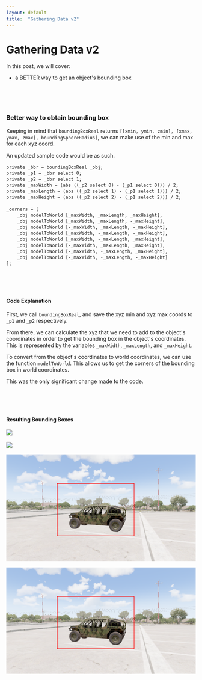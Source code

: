 ```yaml
---
layout: default
title:  "Gathering Data v2"
---
```

# Gathering Data v2

In this post, we will cover:

- a BETTER way to get an object's bounding box

<br/><br/><br/>

### Better way to obtain bounding box

Keeping in mind that `boundingBoxReal` returns `[[xmin, ymin, zmin], [xmax, ymax, zmax], boundingSphereRadius]`, we can make use of the min and max for each xyz coord.

An updated sample code would be as such.

```sqf
private _bbr = boundingBoxReal _obj;
private _p1 = _bbr select 0;
private _p2 = _bbr select 1;
private _maxWidth = (abs ((_p2 select 0) - (_p1 select 0))) / 2;
private _maxLength = (abs ((_p2 select 1) - (_p1 select 1))) / 2;
private _maxHeight = (abs ((_p2 select 2) - (_p1 select 2))) / 2;

_corners = [
    _obj modelToWorld [_maxWidth, _maxLength, _maxHeight],
    _obj modelToWorld [_maxWidth, _maxLength, -_maxHeight],
    _obj modelToWorld [-_maxWidth, _maxLength, -_maxHeight],
    _obj modelToWorld [_maxWidth, -_maxLength, -_maxHeight],
    _obj modelToWorld [_maxWidth, -_maxLength, _maxHeight],
    _obj modelToWorld [-_maxWidth, _maxLength, _maxHeight],
    _obj modelToWorld [-_maxWidth, -_maxLength, _maxHeight],
    _obj modelToWorld [-_maxWidth, -_maxLength, -_maxHeight]
];
```

<br/><br/><br/>

#### Code Explanation

First, we call `boundingBoxReal`, and save the xyz min and xyz max coords to `_p1` and `_p2` respectively.

From there, we can calculate the xyz that we need to add to the object's coordinates in order to get the bounding box in the object's coordinates. This is represented by the variables `_maxWidth`, `_maxLength`, and `_maxHeight`.

To convert from the object's coordinates to world coordinates, we can use the function `modelToWorld`. This allows us to get the corners of the bounding box in world coordinates.

This was the only significant change made to the code.

<br/><br/><br/>

#### Resulting Bounding Boxes

![](
https://raw.githubusercontent.com/StrixGoldhorn/A3CV/refs/heads/main/_posts/assets/gathering-data-v2/20250721124449296.png)

![](
https://raw.githubusercontent.com/StrixGoldhorn/A3CV/refs/heads/main/_posts/assets/gathering-data-v2/20250721124449296.png)

![](
https://raw.githubusercontent.com/StrixGoldhorn/A3CV/refs/heads/main/_posts/assets/gathering-data-v2/BB%20Drawn/20250721124449296.png)

![](
https://raw.githubusercontent.com/StrixGoldhorn/A3CV/refs/heads/main/_posts/assets/gathering-data-v2/BB%20Drawn/20250721124449296.png)